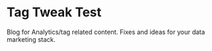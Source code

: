 # Tag Tweak Test

Blog for Analytics/tag related content. Fixes and ideas for your data marketing stack.
